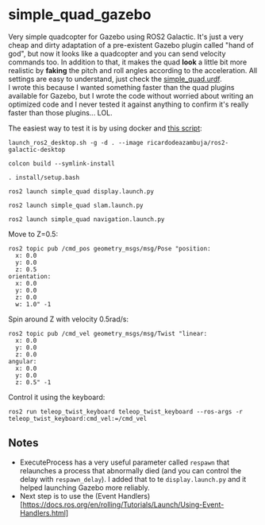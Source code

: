 # simple_quad_gazebo
Very simple quadcopter for Gazebo using ROS2 Galactic. It's just a very cheap and dirty adaptation of a pre-existent Gazebo plugin called "hand of god", but now it looks like a quadcopter and you can send velocity commands too. In addition to that, it makes the quad **look** a little bit more realistic by **faking** the pitch and roll angles according to the acceleration. All settings are easy to understand, just check the [simple_quad.urdf](src/simple_quad/src/description/simple_quad.urdf).     
I wrote this because I wanted something faster than the quad plugins available for Gazebo, but I wrote the code without worried about writing an optimized code and I never tested it against anything to confirm it's really faster than those plugins... LOL.

The easiest way to test it is by using docker and [this script](https://github.com/ricardodeazambuja/ros2-playground/blob/main/launch_ros2_desktop.sh):
```
launch_ros2_desktop.sh -g -d . --image ricardodeazambuja/ros2-galactic-desktop
```


```
colcon build --symlink-install
```

```
. install/setup.bash
```

```
ros2 launch simple_quad display.launch.py
```

```
ros2 launch simple_quad slam.launch.py 
```

```
ros2 launch simple_quad navigation.launch.py
```

Move to Z=0.5:
```
ros2 topic pub /cmd_pos geometry_msgs/msg/Pose "position:
  x: 0.0
  y: 0.0
  z: 0.5
orientation:
  x: 0.0
  y: 0.0
  z: 0.0
  w: 1.0" -1
```

Spin around Z with velocity 0.5rad/s:
```
ros2 topic pub /cmd_vel geometry_msgs/msg/Twist "linear:
  x: 0.0
  y: 0.0
  z: 0.0
angular:
  x: 0.0
  y: 0.0
  z: 0.5" -1
```

Control it using the keyboard:
```
ros2 run teleop_twist_keyboard teleop_twist_keyboard --ros-args -r teleop_twist_keyboard:cmd_vel:=/cmd_vel
```

## Notes
* ExecuteProcess has a very useful parameter called `respawn` that relaunches a process that abnormally died (and you can control the delay with `respawn_delay`). I added that to te `display.launch.py` and it helped launching Gazebo more reliably.
* Next step is to use the (Event Handlers)[https://docs.ros.org/en/rolling/Tutorials/Launch/Using-Event-Handlers.html]
